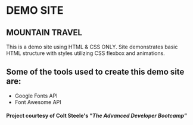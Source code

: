 # DEMO SITE
## MOUNTAIN TRAVEL

This is a demo site using HTML & CSS ONLY. 
Site demonstrates basic HTML structure with styles utilizing CSS flexbox and animations.

## Some of the tools used to create this demo site are: 
* Google Fonts API
* Font Awesome API

#### Project courtesy of Colt Steele's *"The Advanced Developer Bootcamp"*